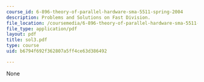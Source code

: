 ```yaml
---
course_id: 6-896-theory-of-parallel-hardware-sma-5511-spring-2004
description: Problems and Solutions on Fast Division.
file_location: /coursemedia/6-896-theory-of-parallel-hardware-sma-5511-spring-2004/b6794f692f362807a5ff4ce63d386492_sol3.pdf
file_type: application/pdf
layout: pdf
title: sol3.pdf
type: course
uid: b6794f692f362807a5ff4ce63d386492

---
```

None